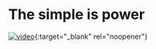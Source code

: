 # The simple is power
[![video](https://img.youtube.com/vi/-9nldrnZMig/sddefault.jpg)](https://www.youtube.com/watch?v=-9nldrnZMig){:target="_blank" rel="noopener"}
